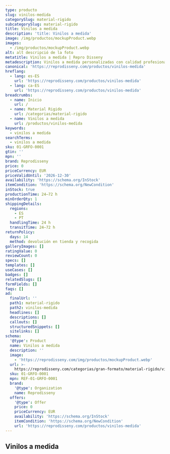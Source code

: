 ```yaml
---
type: producto
slug: vinilos-medida
categorySlug: material-rigido
subcategorySlug: material-rigido
title: Vinilos a medida
description: 'title: Vinilos a medida'
image: /img/productos/mockupProduct.webp
images:
  - /img/productos/mockupProduct.webp
alt: alt descripció de la foto
metatitle: Vinilos a medida | Repro Disseny
metadescription: Vinilos a medida personalizadas con calidad profesional en Cataluña.
canonical: 'https://reprodisseny.com/productos/vinilos-medida'
hreflang:
  - lang: es-ES
    url: 'https://reprodisseny.com/productos/vinilos-medida'
  - lang: ca-ES
    url: 'https://reprodisseny.com/productos/vinilos-medida'
breadcrumbs:
  - name: Inicio
    url: /
  - name: Material Rigido
    url: /categorias/material-rigido
  - name: Vinilos a medida
    url: /productos/vinilos-medida
keywords:
  - vinilos a medida
searchTerms:
  - vinilos a medida
sku: 01-GRFO-0001
gtin: ''
mpn: ''
brand: Reprodisseny
price: 0
priceCurrency: EUR
priceValidUntil: '2026-12-30'
availability: 'https://schema.org/InStock'
itemCondition: 'https://schema.org/NewCondition'
inStock: true
productionTime: 24–72 h
minOrderQty: 1
shippingDetails:
  regions:
    - ES
    - PT
  handlingTime: 24 h
  transitTime: 24–72 h
returnPolicy:
  days: 14
  method: devolución en tienda y recogida
galleryImages: []
ratingValue: 0
reviewCount: 0
specs: []
templates: []
useCases: []
badges: []
relatedSlugs: []
formFields: []
faqs: []
ad:
  finalUrl: ''
  path1: material-rigido
  path2: vinilos-medida
  headlines: []
  descriptions: []
  callouts: []
  structuredSnippets: []
  sitelinks: []
schema:
  '@type': Product
  name: Vinilos a medida
  description: ''
  image:
    - 'https://reprodisseny.com/img/productos/mockupProduct.webp'
  url: >-
    https://reprodisseny.com/categorias/gran-formato/material-rigido/vinilos-medida
  sku: 01-GRFO-0001
  mpn: REF-01-GRFO-0001
  brand:
    '@type': Organization
    name: Reprodisseny
  offers:
    '@type': Offer
    price: 0
    priceCurrency: EUR
    availability: 'https://schema.org/InStock'
    itemCondition: 'https://schema.org/NewCondition'
    url: 'https://reprodisseny.com/productos/vinilos-medida'
---
```

## Vinilos a medida
